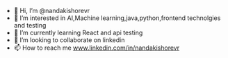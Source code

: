 - 👋 Hi, I’m @nandakishorevr
- 👀 I’m interested in AI,Machine learning,java,python,frontend technolgies and testing
- 🌱 I’m currently learning React and api testing
- 💞️ I’m looking to collaborate on linkedin
- 📫 How to reach me www.linkedin.com/in/nandakishorevr


<!---
nandakishorevr/nandakishorevr is a ✨ special ✨ repository because its `README.md` (this file) appears on your GitHub profile.
You can click the Preview link to take a look at your changes.
--->
